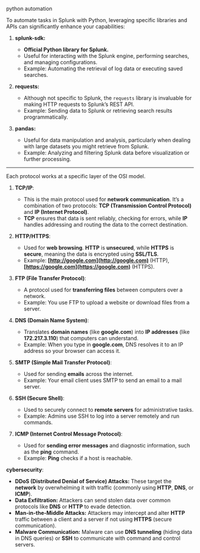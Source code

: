 
python automation

To automate tasks in Splunk with Python, leveraging specific libraries and APIs can significantly enhance your capabilities:

1. **splunk-sdk:**
    
    - **Official Python library for Splunk.**
    - Useful for interacting with the Splunk engine, performing searches, and managing configurations.
    - Example: Automating the retrieval of log data or executing saved searches.
2. **requests:**
    
    - Although not specific to Splunk, the `requests` library is invaluable for making HTTP requests to Splunk’s REST API.
    - Example: Sending data to Splunk or retrieving search results programmatically.
3. **pandas:**
    
    - Useful for data manipulation and analysis, particularly when dealing with large datasets you might retrieve from Splunk.
    - Example: Analyzing and filtering Splunk data before visualization or further processing.

---------------------

Each protocol works at a specific layer of the OSI model.

1. **TCP/IP**:
    
    - This is the main protocol used for **network communication**. It’s a combination of two protocols: **TCP (Transmission Control Protocol)** and **IP (Internet Protocol)**.
    - **TCP** ensures that data is sent reliably, checking for errors, while **IP** handles addressing and routing the data to the correct destination.
2. **HTTP/HTTPS**:
    
    - Used for **web browsing**. **HTTP** is **unsecured**, while **HTTPS** is **secure**, meaning the data is encrypted using **SSL/TLS**.
    - Example: **[http://google.com](http://google.com)** (HTTP), **[https://google.com](https://google.com)** (HTTPS).
3. **FTP (File Transfer Protocol)**:
    
    - A protocol used for **transferring files** between computers over a network.
    - Example: You use FTP to upload a website or download files from a server.
4. **DNS (Domain Name System)**:
    
    - Translates **domain names** (like **google.com**) into **IP addresses** (like **172.217.3.110**) that computers can understand.
    - Example: When you type in **google.com**, DNS resolves it to an IP address so your browser can access it.
5. **SMTP (Simple Mail Transfer Protocol)**:
    
    - Used for sending **emails** across the internet.
    - Example: Your email client uses SMTP to send an email to a mail server.
6. **SSH (Secure Shell)**:
    
    - Used to securely connect to **remote servers** for administrative tasks.
    - Example: Admins use SSH to log into a server remotely and run commands.
7. **ICMP (Internet Control Message Protocol)**:
    
    - Used for **sending error messages** and diagnostic information, such as the **ping** command.
    - Example: **Ping** checks if a host is reachable.

**cybersecurity**:

- **DDoS (Distributed Denial of Service) Attacks:** These target the **network** by overwhelming it with traffic (commonly using **HTTP**, **DNS**, or **ICMP**).
- **Data Exfiltration:** Attackers can send stolen data over common protocols like **DNS** or **HTTP** to evade detection.
- **Man-in-the-Middle Attacks:** Attackers may intercept and alter **HTTP** traffic between a client and a server if not using **HTTPS** (secure communication).
- **Malware Communication:** Malware can use **DNS tunneling** (hiding data in DNS queries) or **SSH** to communicate with command and control servers.
